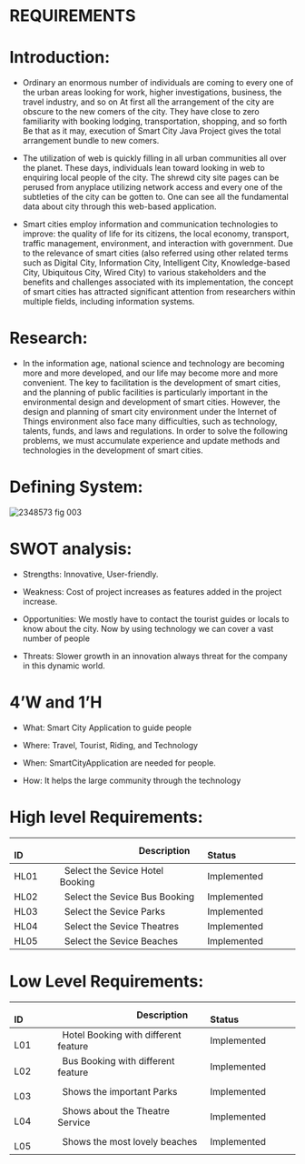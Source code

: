 # REQUIREMENTS

# Introduction: 
* Ordinary an enormous number of individuals are coming to every one of the urban areas looking for work, higher investigations, business, the travel industry, and so on At first all the arrangement of the city are obscure to the new comers of the city. They have close to zero familiarity with booking lodging, transportation, shopping, and so forth Be that as it may, execution of Smart City Java Project gives the total arrangement bundle to new comers.

* The utilization of web is quickly filling in all urban communities all over the planet. These days, individuals lean toward looking in web to enquiring local people of the city. The shrewd city site pages can be perused from anyplace utilizing network access and every one of the subtleties of the city can be gotten to. One can see all the fundamental data about city through this web-based application.

* Smart cities employ information and communication technologies to improve: the quality of life for its citizens, the local economy, transport, traffic management, environment, and interaction with government. Due to the relevance of smart cities (also referred using other related terms such as Digital City, Information City, Intelligent City, Knowledge-based City, Ubiquitous City, Wired City) to various stakeholders and the benefits and challenges associated with its implementation, the concept of smart cities has attracted significant attention from researchers within multiple fields, including information systems.

# Research:
* In the information age, national science and technology are becoming more and more developed, and our life may become more and more convenient. The key to facilitation is the development of smart cities, and the planning of public facilities is particularly important in the environmental design and development of smart cities. However, the design and planning of smart city environment under the Internet of Things environment also face many difficulties, such as technology, talents, funds, and laws and regulations. In order to solve the following problems, we must accumulate experience and update methods and technologies in the development of smart cities.

# Defining System:
![2348573 fig 003](https://user-images.githubusercontent.com/98822072/158005873-95caa794-6849-483a-91b9-a2be0a3597bf.png)

# SWOT analysis:

* Strengths: Innovative, User-friendly.

* Weakness: Cost of project increases as features added in the project increase.

* Opportunities: We mostly have to contact the tourist guides or locals to know about the city. Now by using technology we can cover a vast number of people

* Threats: Slower growth in an innovation always threat for the company in this dynamic world.

# 4’W and 1’H

* What: Smart City Application to guide people

* Where: Travel, Tourist, Riding, and Technology

* When: SmartCityApplication are needed for people.

* How: It helps the large community through the technology

# High level Requirements:

|`      `**ID**|`                 `**Description**|`            `**Status**|
| :- | :- | :- |
|HL01|` `Select the Sevice Hotel Booking| Implemented |
|HL02|` `Select the Sevice Bus Booking|Implemented |
|HL03|` `Select the Sevice Parks|Implemented |
|HL04|` `Select the Sevice Theatres| Implemented |
|HL05|` `Select the Sevice Beaches| Implemented |

# Low Level Requirements:

|`      `**ID**|`                 `**Description**|`            `**Status**|
| :- | :- | :- |
|`    `L01|` `Hotel Booking with different feature | Implemented |
|`    `L02|` `Bus Booking with different feature | Implemented |
|`    `L03|` `Shows the important Parks | Implemented |
|`    `L04|` `Shows about the Theatre Service| Implemented |
|`    `L05|` `Shows the most lovely beaches | Implemented |

